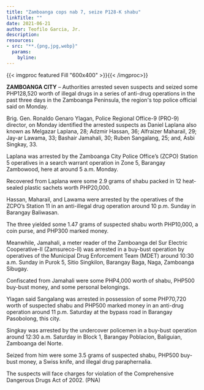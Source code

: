 ```yaml
---
title: "Zamboanga cops nab 7, seize P128-K shabu"
linkTitle: ""
date: 2021-06-21
author: Teofilo Garcia, Jr.
description:
resources:
- src: "**.{png,jpg,webp}"
  params:
    byline: 
---
```

{{< imgproc featured Fill "600x400" >}}{{< /imgproc>}}

**ZAMBOANGA CITY** – Authorities arrested seven suspects and seized some PHP128,520 worth of illegal drugs in a series of anti-drug operations in the past three days in the Zamboanga Peninsula, the region's top police official said on Monday.

Brig. Gen. Ronaldo Genaro Ylagan, Police Regional Office-9 (PRO-9) director, on Monday identified the arrested suspects as Daniel Laplana also known as Melgazar Laplana, 28; Adzmir Hassan, 36; Alfraizer Maharail, 29; Jay-ar Lawama, 33; Bashair Jamahali, 30; Ruben Sangalang, 25; and, Asbi Singkay, 33.

Laplana was arrested by the Zamboanga City Police Office’s (ZCPO) Station 5 operatives in a search warrant operation in Zone 5, Barangay Zambowood, here at around 5 a.m. Monday.

Recovered from Laplana were some 2.9 grams of shabu packed in 12 heat-sealed plastic sachets worth PHP20,000.

Hassan, Maharail, and Lawama were arrested by the operatives of the ZCPO’s Station 11 in an anti-illegal drug operation around 10 p.m. Sunday in Barangay Baliwasan.

The three yielded some 1.47 grams of suspected shabu worth PHP10,000, a coin purse, and PHP300 marked money.

Meanwhile, Jamahali, a meter reader of the Zamboanga del Sur Electric Cooperative-II (Zamsureco-II) was arrested in a buy-bust operation by operatives of the Municipal Drug Enforcement Team (MDET) around 10:30 a.m. Sunday in Purok 5, Sitio Singkilon, Barangay Baga, Naga, Zamboanga Sibugay.

Confiscated from Jamahali were some PHP4,000 worth of shabu, PHP500 buy-bust money, and some personal belongings.

Ylagan said Sangalang was arrested in possession of some PHP70,720 worth of suspected shabu and PHP500 marked money in an anti-drug operation around 11 p.m. Saturday at the bypass road in Barangay Pasobolong, this city.

Singkay was arrested by the undercover policemen in a buy-bust operation around 12:30 a.m. Saturday in Block 1, Barangay Poblacion, Baliguian, Zamboanga del Norte.

Seized from him were some 3.5 grams of suspected shabu, PHP500 buy-bust money, a Swiss knife, and illegal drug paraphernalia.

The suspects will face charges for violation of the Comprehensive Dangerous Drugs Act of 2002. (PNA)